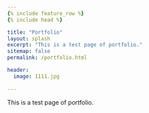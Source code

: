 ```yaml
---
{% include feature_row %}
{% include head %}

title: "Portfolio"
layout: splash
excerpt: "This is a test page of portfolio."
sitemap: false
permalink: /portfolio.html

header:
  image: 1111.jpg
  
---
```


This is a test page of portfolio.